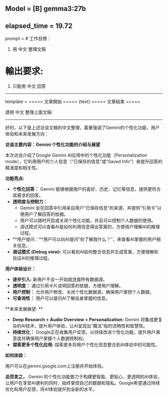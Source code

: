 Model = [B] gemma3:27b
---

elapsed_time = 19.72
---

prompt = # 工作目標：
1. 用 中文 整理文稿
# 輸出要求:
1. 只能用 中文 回答

---

template = 
===== 文章開始 =====
{text}
===== 文章結束 =====

請用 中文 整理上面文稿:

---

好的，以下是上述访谈文稿的中文整理，着重强调了Gemini的个性化功能、用户体验和未来发展方向：

**访谈主要内容：Gemini 个性化功能的介绍与展望**

本次访谈介绍了Google Gemini AI应用中的个性化功能（Personalization mode），它利用用户的个人信息（“已保存的信息”或“Saved Info”）来提升回答的精准度和相关性。

**功能亮点:**

* **个性化回答：** Gemini 能够根据用户的喜好、历史、记忆等信息，提供更符合其需求的回答。
* **透明度与控制力：**
    *  Gemini 会在回答中引用来自用户“已保存信息”的来源，并提供“引用卡”以便用户了解回答的依据。
    * 用户可以随时开启或关闭个性化功能，并且可以控制个人数据的使用。
    * 调试模式可以查看AI是如何利用信息得出答案的，方便用户理解AI的推理过程。
* **用户提问：**用户可以向AI提问“你了解我什么？”，来查看AI掌握的用户相关信息。
* **调试模式 (Debug view):** 可以看到AI如何整合信息并生成答案，方便理解和验证AI的推理过程。

**用户体验设计：**

* **逐步引入:** 新用户不会一开始就连接所有数据源。
* **透明度：** 通过引用卡片说明回答的依据，方便用户理解。
* **用户控制：** 允许用户修改、关闭个性化数据源，确保用户掌控个人数据。
* **可查询性：** 用户可以提问AI了解自身掌握的信息。

**未来发展展望: **

* **Deep Research + Audio Overview + Personalization:** Gemini 将集成更复杂的AI技术，提升用户体验，让AI呈现出“魔法”般的流畅性和智慧性。
* **持续优化：** Google正在收集用户反馈，以持续改进个性化功能，提升用户满意度并确保用户掌握个人数据控制权。
* **探索更多个性化应用:** 探索更多将用户个性化信息整合到AI体验中的可能性。

**如何体验：**

用户可以在gemini.google.com上注册并开始体验。

**总而言之，** Gemini 的个性化功能致力于构建更智能、更贴心、更透明的AI体验，让用户在享受AI便利的同时，始终掌控自己的数据和隐私。Google希望通过持续优化和用户反馈，将AI体验提升到全新的水平。